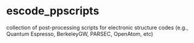 # escode_ppscripts
collection of post-processing scripts for electronic structure codes (e.g., Quantum Espresso, BerkeleyGW, PARSEC, OpenAtom, etc)
